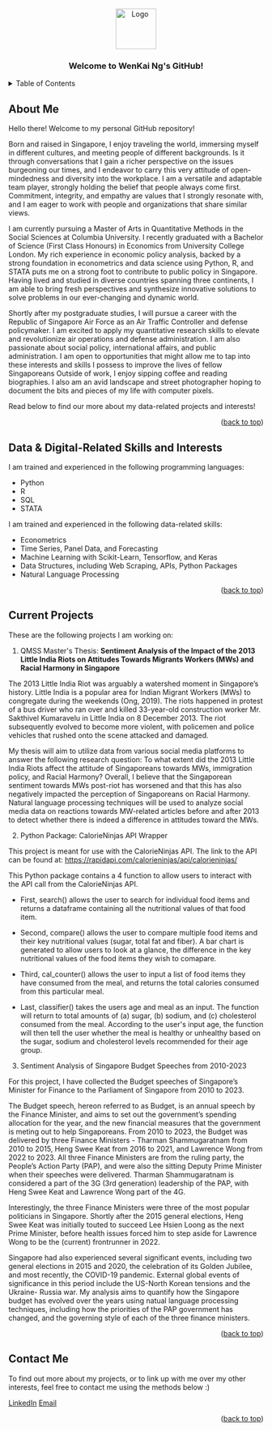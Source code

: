<a name="readme-top"></a>

<!-- PROJECT LOGO -->
<br />
<div align="center">
  <a href="https://github.com/github_username/repo_name">
    <img src="images/logo.png" alt="Logo" width="80" height="80">
  </a>

<h3 align="center">Welcome to WenKai Ng's GitHub!</h3>
</div>



<!-- TABLE OF CONTENTS -->
<details>
  <summary>Table of Contents</summary>
  <ol>
    <li><a href="#about-me">About Me</a></li>
    <li><a href="#data-&-digital---related-skills-and-interests">Data & Digital-Related Skills and Interests</a></li>
    <li><a href="#current-projects">Current Projects</a></li>
    <li><a href="#contact-me">Contact Me</a></li>
  </ol>
</details>



<!-- ABOUT ME -->
## About Me

Hello there! Welcome to my personal GitHub repository!

Born and raised in Singapore, I enjoy traveling the world, immersing myself in different cultures, and meeting people of different backgrounds. Is it through conversations that I gain a richer perspective on the issues burgeoning our times, and I endeavor to carry this very attitude of open-mindedness and diversity into the workplace. I am a versatile and adaptable team player, strongly holding the belief that people always come first. Commitment, integrity, and empathy are values that I strongly resonate with, and I am eager to work with people and organizations that share similar views.

I am currently pursuing a Master of Arts in Quantitative Methods in the Social Sciences at Columbia University. I recently graduated with a Bachelor of Science (First Class Honours) in Economics from University College London. My rich experience in economic policy analysis, backed by a strong foundation in econometrics and data science using  Python, R, and STATA puts me on a strong foot to contribute to public policy in Singapore. Having lived and studied in diverse countries spanning three continents, I am able to bring fresh perspectives and synthesize innovative solutions to solve problems in our ever-changing and dynamic world.

Shortly after my postgraduate studies, I will pursue a career with the Republic of Singapore Air Force as an Air Traffic Controller and defense policymaker. I am excited to apply my quantitative research skills to elevate and revolutionize air operations and defense administration. I am also passionate about social policy, international affairs, and public administration. I am open to opportunities that might allow me to tap into these interests and skills I possess to improve the lives of fellow Singaporeans  Outside of work, I enjoy sipping coffee and reading biographies. I also am an avid landscape and street photographer hoping to document the bits and pieces of my life with computer pixels. 

Read below to find our more about my data-related projects and interests!

<p align="right">(<a href="#readme-top">back to top</a>)</p>


<!-- DATA & DIGITAL-RELATED SKILLS AND INTERESTS -->
## Data & Digital-Related Skills and Interests

I am trained and experienced in the following programming languages:
- Python
- R
- SQL
- STATA

I am trained and experienced in the following data-related skills:
- Econometrics
- Time Series, Panel Data, and Forecasting
- Machine Learning with Scikit-Learn, Tensorflow, and Keras
- Data Structures, including Web Scraping, APIs, Python Packages
- Natural Language Processing

<p align="right">(<a href="#readme-top">back to top</a>)</p>

<!-- CURRENT PROJECTS -->
## Current Projects

These are the following projects I am working on:

1. QMSS Master's Thesis: **Sentiment Analysis of the Impact of the 2013 Little India Riots on Attitudes Towards Migrants Workers (MWs) and Racial Harmony in Singapore**

The 2013 Little India Riot was arguably a watershed moment in Singapore’s history. Little India is a popular area for Indian Migrant Workers (MWs) to congregate during the weekends (Ong, 2019). The riots happened in protest of a bus driver who ran over and killed 33-year-old construction worker Mr. Sakthivel Kumaravelu in Little India on 8 December 2013. The riot subsequently evolved to become more violent, with policemen and police vehicles that rushed onto the scene attacked and damaged. 

My thesis will aim to utilize data from various social media platforms to answer the following research question: To what extent did the 2013 Little India Riots affect the attitude of Singaporeans towards MWs, immigration policy, and Racial Harmony? Overall, I believe that the Singaporean sentiment towards MWs post-riot has worsened and that this has also negatively impacted the perception of Singaporeans on Racial Harmony. Natural language processing techniques will be used to analyze social media data on reactions towards MW-related articles before and after 2013 to detect whether there is indeed a difference in attitudes toward the MWs.

2. Python Package: CalorieNinjas API Wrapper

This project is meant for use with the CalorieNinjas API. The link to the API can be found at: https://rapidapi.com/calorieninjas/api/calorieninjas/

This Python package contains a 4 function to allow users to interact with the API call from the CalorieNinjas API.

- First, search() allows the user to search for individual food items and returns a dataframe containing all the nutritional values of that food item.

- Second, compare() allows the user to compare multiple food items and their key nutritional values (sugar, total fat and fiber). A bar chart is generated to allow users to look at a glance, the difference in the key nutritional values of the food items they wish to comapare.

- Third, cal_counter() allows the user to input a list of food items they have consumed from the meal, and returns the total calories consumed from this particular meal.

- Last, classifier() takes the users age and meal as an input. The function will return to total amounts of (a) sugar, (b) sodium, and (c) cholesterol consumed from the meal. According to the user's input age, the function will then tell the user whether the meal is healthy or unhealthy based on the sugar, sodium and cholesterol levels recommended for their age group.

3. Sentiment Analysis of Singapore Budget Speeches from 2010-2023

For this project, I have collected the Budget speeches of Singapore’s Minister for Finance to the Parliament of Singapore from 2010 to 2023.

The Budget speech, hereon referred to as Budget, is an annual speech by the Finance Minister, and aims to set out the government’s spending allocation for the year, and the new financial measures that the government is meting out to help Singaporeans. From 2010 to 2023, the Budget was delivered by three Finance Ministers - Tharman Shammugaratnam from 2010 to 2015, Heng Swee Keat from 2016 to 2021, and Lawrence Wong from 2022 to 2023. All three Finance Ministers are from the ruling party, the People’s Action Party (PAP), and were also the sitting Deputy Prime Minister when their speeches were delivered. Tharman Shammugaratnam is considered a part of the 3G (3rd generation) leadership of the PAP, with Heng Swee Keat and Lawrence Wong part of the 4G.

Interestingly, the three Finance Ministers were three of the most popular politicians in Singapore. Shortly after the 2015 general elections, Heng Swee Keat was initially touted to succeed Lee Hsien Loong as the next Prime Minister, before health issues forced him to step aside for Lawrence Wong to be the (current) frontrunner in 2022.

Singapore had also experienced several significant events, including two general elections in 2015 and 2020, the celebration of its Golden Jubilee, and most recently, the COVID-19 pandemic. External global events of significance in this period include the US-North Korean tensions and the Ukraine- Russia war. My analysis aims to quantify how the Singapore budget has evolved over the years using natual language processing techniques, including how the priorities of the PAP government has changed, and the governing style of each of the three finance ministers.

<p align="right">(<a href="#readme-top">back to top</a>)</p>

<!-- CONTACT ME -->
## Contact Me

To find out more about my projects, or to link up with me over my other interests, feel free to contact me using the methods below :)

[LinkedIn](https://www.linkedin.com/in/ng-wen-kai)
[Email](wn2195@columbia.edu)

<p align="right">(<a href="#readme-top">back to top</a>)</p>
